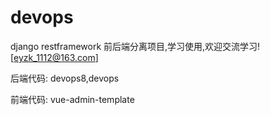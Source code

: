 # devops
django restframework 前后端分离项目,学习使用,欢迎交流学习![eyzk_1112@163.com]

后端代码:
devops8,devops

前端代码:
vue-admin-template

